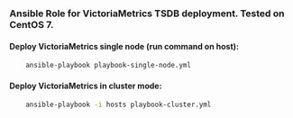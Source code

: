 ### Ansible Role for VictoriaMetrics TSDB deployment. Tested on CentOS 7.
#### Deploy VictoriaMetrics single node (run command on host):
```bash
    ansible-playbook playbook-single-node.yml
```
#### Deploy VictoriaMetrics in cluster mode:
```bash
    ansible-playbook -i hosts playbook-cluster.yml
```
